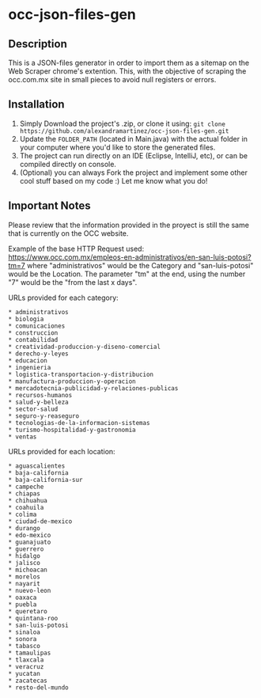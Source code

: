 # occ-json-files-gen

## Description

This is a JSON-files generator in order to import them as a sitemap on the Web Scraper chrome's extention. This, with the objective of scraping the occ.com.mx site in small pieces to avoid null registers or errors.

## Installation

1. Simply Download the project's .zip, or clone it using: `git clone https://github.com/alexandramartinez/occ-json-files-gen.git`
2. Update the `FOLDER_PATH` (located in Main.java) with the actual folder in your computer where you'd like to store the generated files.
3. The project can run directly on an IDE (Eclipse, IntelliJ, etc), or can be compiled directly on console.
4. (Optional) you can always Fork the project and implement some other cool stuff based on my code :) Let me know what you do!

## Important Notes

Please review that the information provided in the proyect is still the same that is currently on the OCC website.

Example of the base HTTP Request used: https://www.occ.com.mx/empleos-en-administrativos/en-san-luis-potosi?tm=7
    where "administrativos" would be the Category and "san-luis-potosi" would be the Location.
    The parameter "tm" at the end, using the number "7" would be the "from the last x days".

URLs provided for each category:

    * administrativos
    * biologia
    * comunicaciones
    * construccion
    * contabilidad
    * creatividad-produccion-y-diseno-comercial
    * derecho-y-leyes
    * educacion
    * ingenieria
    * logistica-transportacion-y-distribucion
    * manufactura-produccion-y-operacion
    * mercadotecnia-publicidad-y-relaciones-publicas
    * recursos-humanos
    * salud-y-belleza
    * sector-salud
    * seguro-y-reaseguro
    * tecnologias-de-la-informacion-sistemas
    * turismo-hospitalidad-y-gastronomia
    * ventas

URLs provided for each location:

    * aguascalientes
    * baja-california
    * baja-california-sur
    * campeche
    * chiapas
    * chihuahua
    * coahuila
    * colima
    * ciudad-de-mexico
    * durango
    * edo-mexico
    * guanajuato
    * guerrero
    * hidalgo
    * jalisco
    * michoacan
    * morelos
    * nayarit
    * nuevo-leon
    * oaxaca
    * puebla
    * queretaro
    * quintana-roo
    * san-luis-potosi
    * sinaloa
    * sonora
    * tabasco
    * tamaulipas
    * tlaxcala
    * veracruz
    * yucatan
    * zacatecas
    * resto-del-mundo